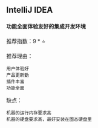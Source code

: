 ## IntelliJ IDEA

#### 功能全面体验友好的集成开发环境

推荐指数：9 * ⭐

推荐理由：

    用户体验好
    产品更新勤
    插件丰富
    功能全面

缺点：

    机器的运行内存要求高
    机器的硬盘要求高，最好安装在固态硬盘里























